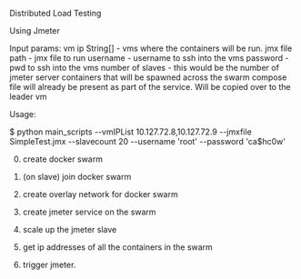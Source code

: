 Distributed Load Testing

Using Jmeter


Input params:
vm ip String[] - vms where the containers will be run.
jmx file path - jmx file to run
username - username to ssh into the vms
password - pwd to ssh into the vms
number of slaves - this would be the number of jmeter server containers that will be spawned across the swarm
compose file will already be present as part of the service. Will be copied over to the leader vm

Usage:

$ python main_scripts --vmIPList 10.127.72.8,10.127.72.9 --jmxfile SimpleTest.jmx --slavecount 20 --username 'root' --password 'ca$hc0w'



0. create docker swarm

1. (on slave) join docker swarm

2. create overlay network for docker swarm

3. create jmeter service on the swarm

4. scale up the jmeter slave

5. get ip addresses of all the containers in the swarm

6. trigger jmeter.
